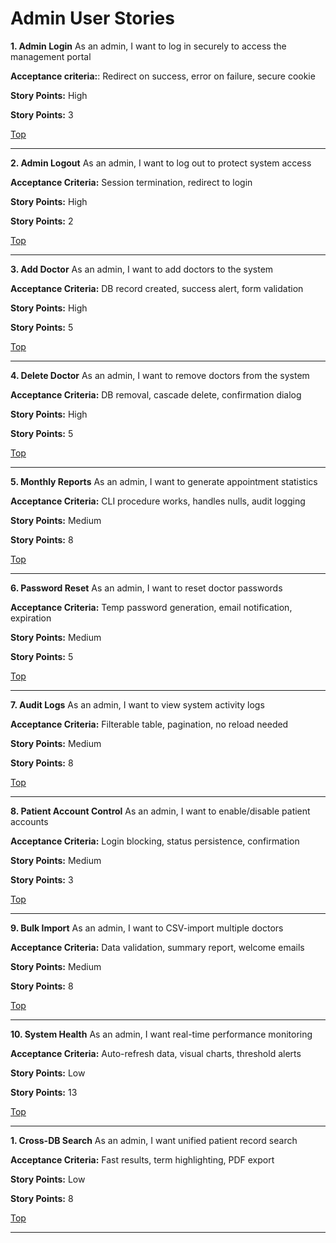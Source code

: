 # Admin User Stories

**1. Admin Login**
    As an admin, I want to log in securely to access the management portal
    
**Acceptance criteria:**: Redirect on success, error on failure, secure cookie
    
**Story Points:** High
    
**Story Points:** 3

[Top](#admin-user-stories)

---
    

**2. Admin Logout**
    As an admin, I want to log out to protect system access

**Acceptance Criteria:** Session termination, redirect to login

**Story Points:** High

**Story Points:** 2

[Top](#admin-user-stories)

---


**3. Add Doctor**
    As an admin, I want to add doctors to the system

**Acceptance Criteria:** DB record created, success alert, form validation

**Story Points:** High

**Story Points:** 5

[Top](#admin-user-stories)

---


**4. Delete Doctor**
    As an admin, I want to remove doctors from the system

**Acceptance Criteria:** DB removal, cascade delete, confirmation dialog

**Story Points:** High

**Story Points:** 5

[Top](#admin-user-stories)

---


**5. Monthly Reports**
    As an admin, I want to generate appointment statistics

**Acceptance Criteria:** CLI procedure works, handles nulls, audit logging

**Story Points:** Medium

**Story Points:** 8

[Top](#admin-user-stories)

---


**6. Password Reset**
    As an admin, I want to reset doctor passwords

**Acceptance Criteria:** Temp password generation, email notification, expiration

**Story Points:** Medium

**Story Points:** 5

[Top](#admin-user-stories)

---


**7. Audit Logs**
    As an admin, I want to view system activity logs

**Acceptance Criteria:** Filterable table, pagination, no reload needed

**Story Points:** Medium

**Story Points:** 8

[Top](#admin-user-stories)

---


**8. Patient Account Control**
    As an admin, I want to enable/disable patient accounts

**Acceptance Criteria:** Login blocking, status persistence, confirmation

**Story Points:** Medium

**Story Points:** 3

[Top](#admin-user-stories)

---


**9. Bulk Import**
    As an admin, I want to CSV-import multiple doctors

**Acceptance Criteria:** Data validation, summary report, welcome emails

**Story Points:** Medium

**Story Points:** 8

[Top](#admin-user-stories)

---


**10. System Health**
    As an admin, I want real-time performance monitoring

**Acceptance Criteria:** Auto-refresh data, visual charts, threshold alerts

**Story Points:** Low

**Story Points:** 13

[Top](#admin-user-stories)

---


**1. Cross-DB Search**
    As an admin, I want unified patient record search

**Acceptance Criteria:** Fast results, term highlighting, PDF export

**Story Points:** Low

**Story Points:** 8

[Top](#admin-user-stories)

---
